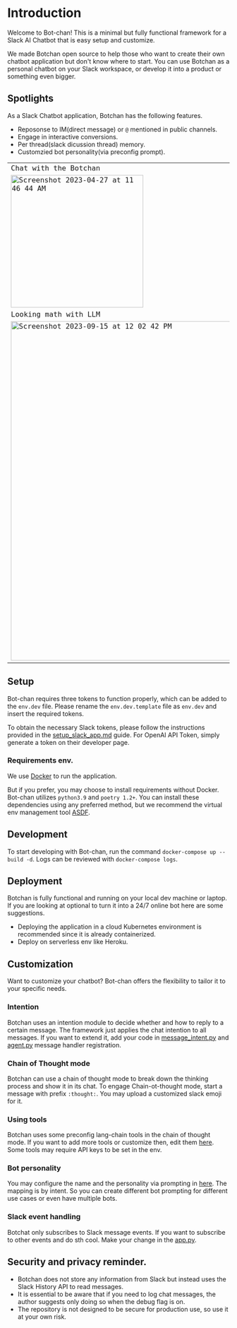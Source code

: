 # Introduction
Welcome to Bot-chan! This is a minimal but fully functional framework for a Slack AI Chatbot that is easy setup and customize.

We made Botchan open source to help those who want to create their own chatbot application but don't know where to start. You can use Botchan as a personal chatbot on your Slack workspace, or develop it into a product or something even bigger.

## Spotlights

As a Slack Chatbot application, Botchan has the following features.

- Reposonse to IM(direct message) or `@` mentioned in public channels.
- Engage in interactive conversions.
- Per thread(slack dicussion thread) memory.
- Customzied bot personality(via preconfig prompt).

<code><table>
  <tr>
    <td>Chat with the Botchan</td>
    <td>Help summary messages or posts in place</td>
    <td>Help writing code</td>
  </tr>
  <tr>
    <td><img width="300" alt="Screenshot 2023-04-27 at 11 46 44 AM" src="https://user-images.githubusercontent.com/7340368/234968563-9828a47e-6c06-4ce0-a33a-f02eb7405891.png"></td>
    <td><img width="300" alt="Screenshot 2023-04-27 at 11 51 34 AM" src="https://user-images.githubusercontent.com/7340368/234968587-f976e3ff-b208-4cc8-b121-fb1e584c5e32.png"></td>
    <td><img width="300" alt="Screenshot 2023-04-27 at 11 58 07 AM" src="https://user-images.githubusercontent.com/7340368/234968622-c4e8df1d-4c88-4ee4-b63b-a9411ea05cb1.png"></td>

 </tr>
 <tr>
    <td>Looking math with LLM</td>
    <td>Checing Arxiv</td>
    <td>Doing google search</td>
 </tr>
    <td><img width="768" alt="Screenshot 2023-09-15 at 12 02 42 PM" src="https://github.com/fengyu05/bot-chan/assets/7340368/2447d5b4-c674-45b5-977d-b282470b4047">
</td>
    <td><img width="755" alt="Screenshot 2023-09-15 at 11 59 44 AM" src="https://github.com/fengyu05/bot-chan/assets/7340368/596f8464-fc52-4742-9b10-834233ffd8da">
</td>
    <td><img width="769" alt="Screenshot 2023-09-15 at 11 58 59 AM" src="https://github.com/fengyu05/bot-chan/assets/7340368/c27a6ca3-da3b-4ba2-bc19-4610d65d7e25">
</td> 
</table></code>


## Setup

Bot-chan requires three tokens to function properly, which can be added to the `env.dev` file.
Please rename the `env.dev.template` file as `env.dev` and insert the required tokens.

To obtain the necessary Slack tokens, please follow the instructions provided in the [setup_slack_app.md](./setup_slack_app.md) guide.
For OpenAI API Token, simply generate a token on their developer page.

### Requirements env.
We use [Docker](https://www.docker.com) to run the application.

But if you prefer, you may choose to install requirements without Docker. Bot-chan utilizes `python3.9` and `poetry 1.2+`. You can install these dependencies using any preferred method, but we recommend the virtual env management tool [ASDF](https://asdf-vm.com/).

## Development

To start developing with Bot-chan, run the command `docker-compose up --build -d`. Logs can be reviewed with `docker-compose logs`.

## Deployment

Botchan is fully functional and running on your local dev machine or laptop.
If you are looking at optional to turn it into a 24/7 online bot here are some suggestions.

  - Deploying the application in a cloud Kubernetes environment is recommended since it is already containerized.
  - Deploy on serverless env like Heroku.

## Customization

Want to customize your chatbot? Bot-chan offers the flexibility to tailor it to your specific needs.

### Intention
Botchan uses an intention module to decide whether and how to reply to a certain message. The framework just applies the chat intention
to all messages. If you want to extend it, add your code in [message_intent.py](./botchan/message_intent.py) and [agent.py](./botchan/agent.py) message handler registration.

### Chain of Thought mode

Botchan can use a chain of thought mode to break down the thinking process and show it in its chat. To engage Chain-ot-thought mode, start a message with prefix `:thought:`. You may upload a customized slack emoji for it.

### Using tools
Botchan uses some preconfig lang-chain tools in the chain of thought mode. If you want to add more tools or customize then, edit them [here](https://github.com/fengyu05/bot-chan/blob/master/botchan/agents/mrkl.py#L8).  Some tools may require API keys to be set in the env. 



### Bot personality
You may configure the name and the personality via prompting in [here](https://github.com/fengyu05/bot-chan/blob/main/botchan/prompt.py#L15). 
The mapping is by intent. So you can create different bot prompting for different use cases or even have multiple bots. 

### Slack event handling

Botchat only subscribes to Slack message events. If you want to subscribe to other events and do sth cool. Make your change in the [app.py](https://github.com/fengyu05/bot-chan/blob/main/botchan/app.py#L39). 

## Security and privacy reminder.

- Botchan does not store any information from Slack but instead uses the Slack History API to read messages.
- It is essential to be aware that if you need to log chat messages, the author suggests only doing so when the debug flag is on. 
- The repository is not designed to be secure for production use, so use it at your own risk.

